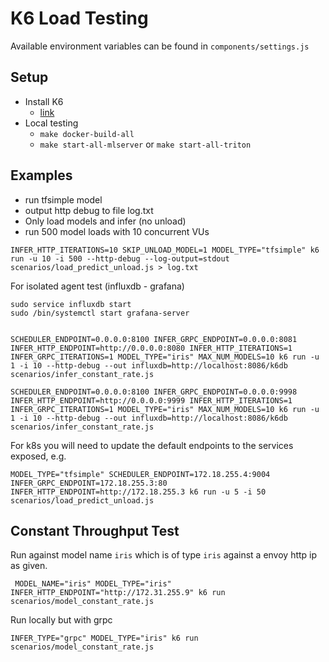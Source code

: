 # K6 Load Testing

 Available environment variables can be found in `components/settings.js`
 
## Setup

 * Install K6
   * [link](https://k6.io/docs/getting-started/installation/)
 * Local testing
   * `make docker-build-all`
   * `make start-all-mlserver` or `make start-all-triton`

## Examples

 * run tfsimple model
 * output http debug to file log.txt
 * Only load models and infer (no unload)
 * run 500 model loads with 10 concurrent VUs

```
INFER_HTTP_ITERATIONS=10 SKIP_UNLOAD_MODEL=1 MODEL_TYPE="tfsimple" k6 run -u 10 -i 500 --http-debug --log-output=stdout scenarios/load_predict_unload.js > log.txt
```

For isolated agent test (influxdb - grafana)

```
sudo service influxdb start
sudo /bin/systemctl start grafana-server


SCHEDULER_ENDPOINT=0.0.0.0:8100 INFER_GRPC_ENDPOINT=0.0.0.0:8081 INFER_HTTP_ENDPOINT=http://0.0.0.0:8080 INFER_HTTP_ITERATIONS=1 INFER_GRPC_ITERATIONS=1 MODEL_TYPE="iris" MAX_NUM_MODELS=10 k6 run -u 1 -i 10 --http-debug --out influxdb=http://localhost:8086/k6db scenarios/infer_constant_rate.js

SCHEDULER_ENDPOINT=0.0.0.0:8100 INFER_GRPC_ENDPOINT=0.0.0.0:9998 INFER_HTTP_ENDPOINT=http://0.0.0.0:9999 INFER_HTTP_ITERATIONS=1 INFER_GRPC_ITERATIONS=1 MODEL_TYPE="iris" MAX_NUM_MODELS=10 k6 run -u 1 -i 10 --http-debug --out influxdb=http://localhost:8086/k6db scenarios/infer_constant_rate.js
```

For k8s you will need to update the default endpoints to the services exposed, e.g.

```
MODEL_TYPE="tfsimple" SCHEDULER_ENDPOINT=172.18.255.4:9004 INFER_GRPC_ENDPOINT=172.18.255.3:80 INFER_HTTP_ENDPOINT=http://172.18.255.3 k6 run -u 5 -i 50 scenarios/load_predict_unload.js
```

## Constant Throughput Test

Run against model name `iris` which is of type `iris` against a envoy http ip as given.

```
 MODEL_NAME="iris" MODEL_TYPE="iris" INFER_HTTP_ENDPOINT="http://172.31.255.9" k6 run scenarios/model_constant_rate.js
```

Run locally but with grpc

```
INFER_TYPE="grpc" MODEL_TYPE="iris" k6 run scenarios/model_constant_rate.js
```
